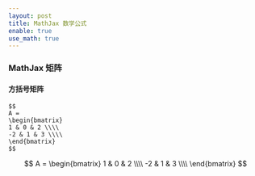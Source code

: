 ```yaml
---
layout: post
title: MathJax 数学公式
enable: true
use_math: true
---
```


### MathJax 矩阵

#### 方括号矩阵

```
$$
A =
\begin{bmatrix}
1 & 0 & 2 \\\\
-2 & 1 & 3 \\\\
\end{bmatrix}
$$
```

$$
A =
\begin{bmatrix}
1 & 0 & 2 \\\\
-2 & 1 & 3 \\\\
\end{bmatrix}
$$
